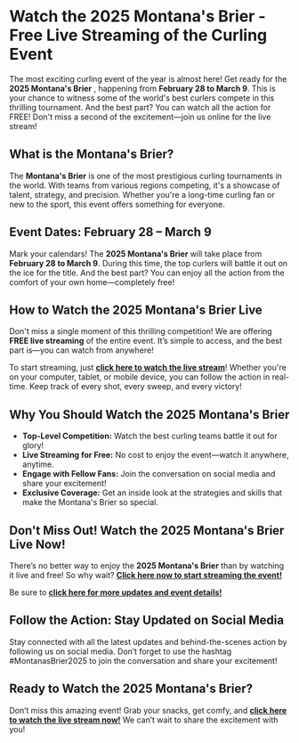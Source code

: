 # Watch the 2025 Montana's Brier - Free Live Streaming of the Curling Event

The most exciting curling event of the year is almost here! Get ready for the **2025 Montana's Brier** , happening from **February 28 to March 9**. This is your chance to witness some of the world's best curlers compete in this thrilling tournament. And the best part? You can watch all the action for FREE! Don't miss a second of the excitement—join us online for the live stream!

## What is the Montana's Brier?

The **Montana's Brier** is one of the most prestigious curling tournaments in the world. With teams from various regions competing, it's a showcase of talent, strategy, and precision. Whether you're a long-time curling fan or new to the sport, this event offers something for everyone.

## Event Dates: February 28 – March 9

Mark your calendars! The **2025 Montana's Brier** will take place from **February 28 to March 9**. During this time, the top curlers will battle it out on the ice for the title. And the best part? You can enjoy all the action from the comfort of your own home—completely free!

## How to Watch the 2025 Montana's Brier Live

Don't miss a single moment of this thrilling competition! We are offering **FREE live streaming** of the entire event. It’s simple to access, and the best part is—you can watch from anywhere!

To start streaming, just [**click here to watch the live stream**](https://tinyurl.com/livestreamfreeo?st=2025montanasbrier&si=gh)! Whether you're on your computer, tablet, or mobile device, you can follow the action in real-time. Keep track of every shot, every sweep, and every victory!

## Why You Should Watch the 2025 Montana's Brier

- **Top-Level Competition:** Watch the best curling teams battle it out for glory!
- **Live Streaming for Free:** No cost to enjoy the event—watch it anywhere, anytime.
- **Engage with Fellow Fans:** Join the conversation on social media and share your excitement!
- **Exclusive Coverage:** Get an inside look at the strategies and skills that make the Montana's Brier so special.

## Don't Miss Out! Watch the 2025 Montana's Brier Live Now!

There’s no better way to enjoy the **2025 Montana's Brier** than by watching it live and free! So why wait? [**Click here now to start streaming the event!**](https://tinyurl.com/livestreamfreeo?st=2025montanasbrier&si=gh)

Be sure to [**click here for more updates and event details!**](https://tinyurl.com/livestreamfreeo?st=2025montanasbrier&si=gh)

## Follow the Action: Stay Updated on Social Media

Stay connected with all the latest updates and behind-the-scenes action by following us on social media. Don’t forget to use the hashtag #MontanasBrier2025 to join the conversation and share your excitement!

## Ready to Watch the 2025 Montana's Brier?

Don’t miss this amazing event! Grab your snacks, get comfy, and [**click here to watch the live stream now!**](https://tinyurl.com/livestreamfreeo?st=2025montanasbrier&si=gh) We can’t wait to share the excitement with you!
